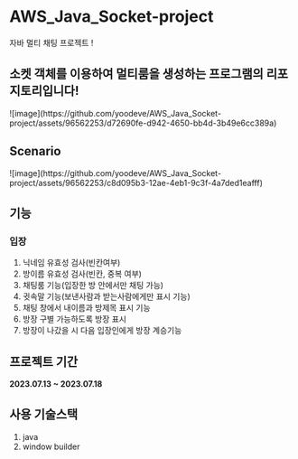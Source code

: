 # AWS_Java_Socket-project
자바 멀티 채팅 프로젝트 !

## 소켓 객체를 이용하여 멀티룸을 생성하는 프로그램의 리포지토리입니다!
<div>
  ![image](https://github.com/yoodeve/AWS_Java_Socket-project/assets/96562253/d72690fe-d942-4650-bb4d-3b49e6cc389a)
</div>

## Scenario
<div>
  ![image](https://github.com/yoodeve/AWS_Java_Socket-project/assets/96562253/c8d095b3-12ae-4eb1-9c3f-4a7ded1eafff)
</div>

## 기능
### 입장
1. 닉네임 유효성 검사(빈칸여부)
2. 방이름 유효성 검사(빈칸, 중복 여부)
3. 채팅룸 기능(입장한 방 안에서만 채팅 가능)
4. 귓속말 기능(보낸사람과 받는사람에게만 표시 기능)
5. 채팅 창에서 내이름과 방제목 표시 기능
6. 방장 구별 가능하도록 방장 표시
7. 방장이 나갔을 시 다음 입장인에게 방장 계승기능

## 프로젝트 기간
<b>2023.07.13 ~ 2023.07.18</b>

## 사용 기술스택
1. java
2. window builder
